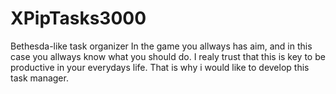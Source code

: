 # XPipTasks3000
Bethesda-like task organizer
In the game you allways has aim, and in this case you allways know what you should do. 
I realy trust that this is key to be productive in your everydays life. That is why i would like to develop this task manager.
